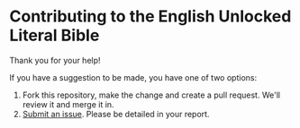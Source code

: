 # Contributing to the English Unlocked Literal Bible

Thank you for your help!

If you have a suggestion to be made, you have one of two options:

1. Fork this repository, make the change and create a pull request. We'll review it and merge it in.
1. [Submit an issue](https://git.door43.org/Door43/en_ulb/issues/new). Please be detailed in your report.

